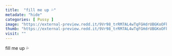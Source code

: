 ```yaml
---
title:  "fill me up 💦"
metadate: "hide"
categories: [ Pussy ]
image: "https://external-preview.redd.it/9Vr98_trRM7AL4wTqFGHdrUBGKoOFk3vF6JvhiGYbN8.jpg?auto=webp&s=959c8454b91a8816f47fb22a9667765bdec896c7"
thumb: "https://external-preview.redd.it/9Vr98_trRM7AL4wTqFGHdrUBGKoOFk3vF6JvhiGYbN8.jpg?width=1080&crop=smart&auto=webp&s=b607cee4ea2b8545e7224e693d4ef312da3c5d5c"
visit: ""
---
```

fill me up 💦
